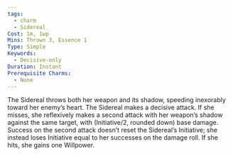 ```yaml
---
tags:
  - charm
  - Sidereal
Cost: 1m, 1wp
Mins: Thrown 3, Essence 1
Type: Simple
Keywords:
  - Decisive-only
Duration: Instant
Prerequisite Charms:
  - None
---
```

The Sidereal throws both her weapon and its shadow, speeding inexorably toward her enemy’s heart. The Sidereal makes a decisive attack. If she misses, she reflexively makes a second attack with her weapon’s shadow against the same target, with (Initiative/2, rounded down) base damage. Success on the second attack doesn’t reset the Sidereal’s Initiative; she instead loses Initiative equal to her successes on the damage roll. If she hits, she gains one Willpower.